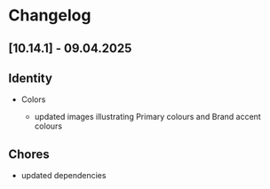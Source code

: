 # Changelog

## \[10.14.1\] - 09.04.2025

## Identity

- Colors

  - updated images illustrating Primary colours and Brand accent colours

## Chores

- updated dependencies
